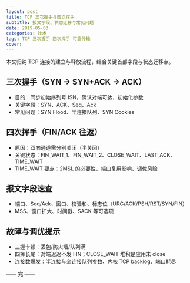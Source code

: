 ```yaml
---
layout: post
title: TCP 三次握手与四次挥手
subtitle: 报文字段、状态迁移与常见问题
date: 2019-05-03
categories: 技术
tags: TCP 三次握手 四次挥手 可靠传输
cover: 
---
```


本文归纳 TCP 连接的建立与释放流程，结合关键首部字段与状态迁移点。

## 三次握手（SYN → SYN+ACK → ACK）
- 目的：同步初始序列号 ISN，确认对端可达，初始化参数
- 关键字段：SYN、ACK、Seq、Ack
- 常见问题：SYN Flood、半连接队列、SYN Cookies

## 四次挥手（FIN/ACK 往返）
- 原因：双向通道需分别关闭（半关闭）
- 关键状态：FIN_WAIT_1、FIN_WAIT_2、CLOSE_WAIT、LAST_ACK、TIME_WAIT
- TIME_WAIT 要点：2MSL 的必要性、端口复用影响、调优风险

## 报文字段速查
- 端口、Seq/Ack、窗口、校验和、标志位（URG/ACK/PSH/RST/SYN/FIN）
- MSS、窗口扩大、时间戳、SACK 等可选项

## 故障与调优提示
- 三握卡顿：丢包/防火墙/队列满
- 四挥长尾：对端迟迟不发 FIN；CLOSE_WAIT 堆积是应用未 close
- 连接数爆发：半连接与全连接队列参数、内核 TCP backlog、端口耗尽

—— 完 ——


